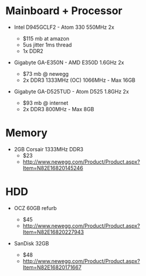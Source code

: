 Mainboard + Processor
=====
* Intel D945GCLF2 - Atom 330 550MHz 2x
  - $115 mb at amazon
  - 5us jitter 1ms thread
  - 1x DDR2
  
* Gigabyte GA-E350N - AMD E350D 1.6GHz 2x
  - $73 mb @ newegg
  - 2x DDR3 1333MHz (OC) 1066MHz - Max 16GB
  
* Gigabyte GA-D525TUD - Atom D525 1.8GHz 2x
  - $93 mb @ internet
  - 2x DDR3 800MHz - Max 8GB
  
  
Memory
====
* 2GB Corsair 1333MHz DDR3
  - $23
  - http://www.newegg.com/Product/Product.aspx?Item=N82E16820145246
  
  
HDD
====
* OCZ 60GB refurb
  - $45
  - http://www.newegg.com/Product/Product.aspx?Item=N82E16820227943
  
* SanDisk 32GB
  - $48
  - http://www.newegg.com/Product/Product.aspx?Item=N82E16820171667
  
  
